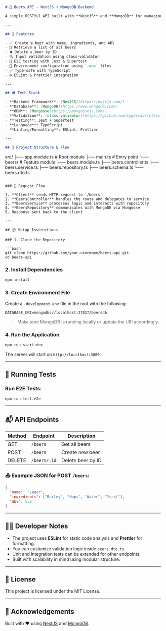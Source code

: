 ```markdown
# 🍺 Beers API - NestJS + MongoDB Backend

A simple RESTful API built with **NestJS** and **MongoDB** for managing beers, their ingredients, and alcohol content (ABV). This project is structured with clean separation of concerns using modules, DTOs, services, and repositories — making it scalable and maintainable.

---

## 🚀 Features

- ✅ Create a beer with name, ingredients, and ABV
- 📖 Retrieve a list of all beers
- ❌ Delete a beer by ID
- 🔍 Input validation using class-validator
- 🧪 E2E testing with Jest & Supertest
- 🌱 Environment configuration using `.env` files
- ✅ Type-safe with TypeScript
- ⚙️ ESLint & Prettier integration

---

## 🛠 Tech Stack

- **Backend Framework**: [NestJS](https://nestjs.com/)
- **Database**: [MongoDB](https://www.mongodb.com/)
- **ODM**: [Mongoose](https://mongoosejs.com/)
- **Validation**: [class-validator](https://github.com/typestack/class-validator)
- **Testing**: Jest + Supertest
- **Language**: TypeScript
- **Linting/Formatting**: ESLint, Prettier

---

## 📁 Project Structure & Flow

```

src/
├── app.module.ts         # Root module
├── main.ts               # Entry point
└── beers/                # Feature module
├── beers.module.ts
├── beers.controller.ts
├── beers.service.ts
├── beers.repository.ts
├── beers.schema.ts
└── beers.dto.ts

````

### 🧭 Request Flow

1. **Client** sends HTTP request to `/beers`
2. **BeersController** handles the route and delegates to service
3. **BeersService** processes logic and interacts with repository
4. **BeersRepository** communicates with MongoDB via Mongoose
5. Response sent back to the client

---

## 📦 Setup Instructions

### 1. Clone the Repository

```bash
git clone https://github.com/your-username/beers-api.git
cd beers-api
````

### 2. Install Dependencies

```bash
npm install
```

### 3. Create Environment File

Create a `.development.env` file in the root with the following:

```env
DATABASE_URI=mongodb://localhost:27017/beersdb
```

> Make sure MongoDB is running locally or update the URI accordingly.

### 4. Run the Application

```bash
npm run start:dev
```

The server will start on `http://localhost:3000`.

---

## 🧪 Running Tests

### Run E2E Tests:

```bash
npm run test:e2e
```

---

## 📬 API Endpoints

| Method | Endpoint     | Description       |
| ------ | ------------ | ----------------- |
| GET    | `/beers`     | Get all beers     |
| POST   | `/beers`     | Create new beer   |
| DELETE | `/beers/:id` | Delete beer by ID |

### 📤 Example JSON for POST `/beers`:

```json
{
  "name": "Lager",
  "ingredients": ["Barley", "Hops", "Water", "Yeast"],
  "abv": 5.2
}
```

---

## 👨‍💻 Developer Notes

* The project uses **ESLint** for static code analysis and **Prettier** for formatting.
* You can customize validation logic inside `beers.dto.ts`.
* Unit and integration tests can be extended for other endpoints.
* Built with scalability in mind using modular structure.

---

## 📃 License

This project is licensed under the MIT License.

---

## 🙌 Acknowledgements

Built with ❤️ using [NestJS](https://nestjs.com/) and [MongoDB](https://www.mongodb.com/).

```
